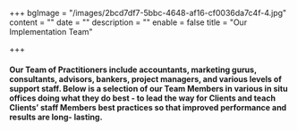 +++
bgImage = "/images/2bcd7df7-5bbc-4648-af16-cf0036da7c4f-4.jpg"
content = ""
date = ""
description = ""
enable = false
title = "Our Implementation Team"

+++

#### Our Team of Practitioners include accountants, marketing gurus, consultants, advisors, bankers, project managers, and various levels of support staff. Below is a selection of our Team Members in various in situ offices doing what they do best - to lead the way for Clients and teach Clients’ staff Members best practices so that improved performance and results  are long- lasting.